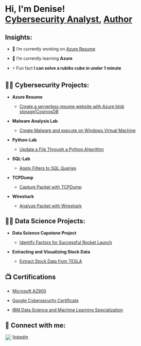 <h1>Hi, I'm Denise! <br/><a href="https://www.linkedin.com/in/denise-dennis-1a2a65136/"> Cybersecurity Analyst</a>, <a href="https://www.amazon.com/author/denisedennis">Author</a></h1>

<h2> Insights:</h2>

- 🔭 I’m currently working on [Azure Resume](https://github.com/denisedennisr/AzureResume)

- 🌱 I’m currently learning **Azure**

- ⚡ Fun fact **I can solve a rubiks cube in under 1 minute**


<h2>👨‍💻 Cybersecurity Projects:</h2>


- <b> Azure Resume</b>
  - [Create a serverless resume website with Azure blob storage|CosmosDB](https://github.com/denisedennisr/AzureResume)
  
- <b> Malware Analysis Lab</b>
  - [Create Malware and execute on Windows Virtual Machine](https://github.com/denisedennisr/Malware-Analysis-Lab) 
  
- <b> Python-Lab</b>
  - [Update a File Through a Python Algorithm](https://github.com/denisedennisr/python-lab) 

- <b>SQL-Lab</b>
  - [Apply Filters to SQL Queries](https://github.com/denisedennisr/SQL-Lab)
 
- <b>TCPDump</b>
  - [Capture Packet with TCPDump](https://github.com/denisedennisr/tcpdump-lab)
  
- <b>Wireshark</b>
  - [Analyze Packet with Wireshark](https://github.com/denisedennisr/Wireshark-lab)

 <h2>👨‍💻 Data Science Projects:</h2>

- <b> Data Science Capstone Project </b>
  - [Identify Factors for Successful Rocket Launch](https://github.com/denisedennisr/IBM-DS-Capstone-) 

- <b> Extracting and Visualizing Stock Data </b>
  - [Extract Stock Data from TESLA](https://github.com/denisedennisr/extractingstockdata) 

<h2>📺 Certifications </h2>

- [Microsoft AZ900 ](https://learn.microsoft.com/api/credentials/share/en-us/DeniseDennis-5769/56C16488AAA5554D?sharingId=264B50BDF8031C23)

- [Google Cybersecurity Certificate](https://www.coursera.org/account/accomplishments/specialization/certificate/CPPVDN2VJX9D)

- [IBM Data Science and Machine Learning Specialization](https://www.coursera.org/account/accomplishments/specialization/certificate/7B2AZ2BQC86W)


<h2> 🤳 Connect with me:</h2>
<img align="left" alt="denisedennisr | LinkedIn" width="22px" src="https://cdn.jsdelivr.net/npm/simple-icons@v3/icons/linkedin.svg" />

[linkedin](https://www.linkedin.com/in/denisedennisr)
  

